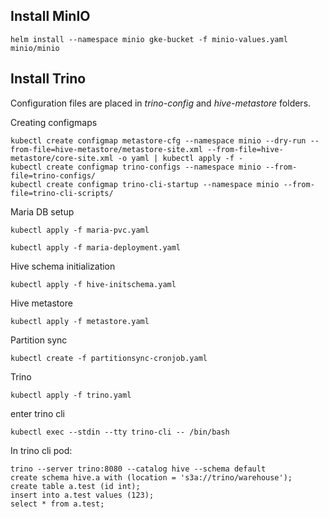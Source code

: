 ## Install MinIO
```
helm install --namespace minio gke-bucket -f minio-values.yaml minio/minio
```


## Install Trino
Configuration files are placed in _trino-config_ and _hive-metastore_ folders. 


Creating configmaps
```
kubectl create configmap metastore-cfg --namespace minio --dry-run --from-file=hive-metastore/metastore-site.xml --from-file=hive-metastore/core-site.xml -o yaml | kubectl apply -f -
kubectl create configmap trino-configs --namespace minio --from-file=trino-configs/
kubectl create configmap trino-cli-startup --namespace minio --from-file=trino-cli-scripts/
```
Maria DB setup
```
kubectl apply -f maria-pvc.yaml 

kubectl apply -f maria-deployment.yaml 
```

Hive schema initialization
```
kubectl apply -f hive-initschema.yaml 
```

Hive metastore
```
kubectl apply -f metastore.yaml 
```

Partition sync
```
kubectl create -f partitionsync-cronjob.yaml
```
Trino
```
kubectl apply -f trino.yaml
```

enter trino cli
```
kubectl exec --stdin --tty trino-cli -- /bin/bash
```

In trino cli pod:
```
trino --server trino:8080 --catalog hive --schema default 
create schema hive.a with (location = 's3a://trino/warehouse');
create table a.test (id int);
insert into a.test values (123);
select * from a.test;
```


